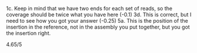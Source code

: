 1c. Keep in mind that we have two ends for each set of reads, so the coverage should be twice what you have here (-0.1)
3d. This is correct, but I need to see how you got your answer (-0.25)
5a. This is the position of the insertion in the reference, not in the assembly you put together, but you got the insertion right.

4.65/5
